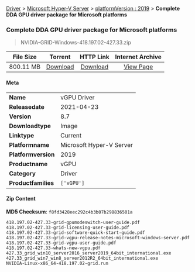 
[Driver](/README.md)  >  [Microsoft Hyper-V Server](/index/Driver/Microsoft_Hyper-V_Server.md)  >  [platformVersion : 2019](/index/Driver/Microsoft_Hyper-V_Server/2019.md)  >  **Complete DDA GPU driver package for Microsoft platforms**


###    Complete DDA GPU driver package for Microsoft platforms

> NVIDIA-GRID-Windows-418.197.02-427.33.zip   


| **File Size** | **Torrent**  | **HTTP Link** | **Internet Archive** |
|:-------------:|:------------:|:-------------:|:--------------------:|
| 800.11 MB |  [Download](https://archive.org/download/nvgpu_NVIDIA-GRID-Windows-418.197.02-427.33.zip/nvgpu_NVIDIA-GRID-Windows-418.197.02-427.33.zip_archive.torrent)       | [Download](https://archive.org/compress/nvgpu_NVIDIA-GRID-Windows-418.197.02-427.33.zip) | [View Page](https://archive.org/details/nvgpu_NVIDIA-GRID-Windows-418.197.02-427.33.zip)       |

#### Meta

<table>
<tr><td><strong>Name</strong></td><td>vGPU Driver</td></tr>
<tr><td><strong>Releasedate</strong></td><td>2021-04-23</td></tr>
<tr><td><strong>Version</strong></td><td>8.7</td></tr>
<tr><td><strong>Downloadtype</strong></td><td>Image</td></tr>
<tr><td><strong>Linktype</strong></td><td>Current</td></tr>
<tr><td><strong>Platformname</strong></td><td>Microsoft Hyper-V Server</td></tr>
<tr><td><strong>Platformversion</strong></td><td>2019</td></tr>
<tr><td><strong>Productname</strong></td><td>vGPU</td></tr>
<tr><td><strong>Category</strong></td><td>Driver</td></tr>
<tr><td><strong>Productfamilies</strong></td><td><code>['vGPU']</code></td></tr>
</table>

#### Zip Content

**MD5 Checksum**: `f8fd3428eec292c4b3b07b298836501a`

```text
418.197.02-427.33-grid-gpumodeswitch-user-guide.pdf
418.197.02-427.33-grid-licensing-user-guide.pdf
418.197.02-427.33-grid-software-quick-start-guide.pdf
418.197.02-427.33-grid-vgpu-release-notes-microsoft-windows-server.pdf
418.197.02-427.33-grid-vgpu-user-guide.pdf
418.197.02-427.33-whats-new-vgpu.pdf
427.33_grid_win10_server2016_server2019_64bit_international.exe
427.33_grid_win7_win8_server2012R2_64bit_international.exe
NVIDIA-Linux-x86_64-418.197.02-grid.run
```